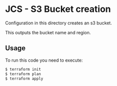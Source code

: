 # JCS - S3 Bucket creation

Configuration in this directory creates an s3 bucket.

This outputs the bucket name and region.

## Usage

To run this code you need to execute:

```bash
$ terraform init
$ terraform plan
$ terraform apply
```